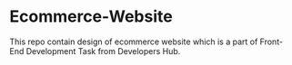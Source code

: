 # Ecommerce-Website
This repo contain design of ecommerce website which is a part of Front-End Development Task from Developers Hub.
